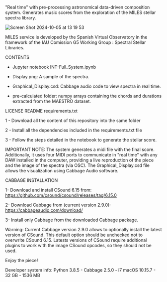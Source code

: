 "Real time" with pre-processing astronomical data-driven composition system.
Generates music scores from the exploration of the MILES stellar spectra library.

![Screen Shot 2024-10-05 at 13 19 53](https://github.com/user-attachments/assets/17fcf5a5-2659-4565-b8f5-ecdc79bb9408)

MILES service is developed by the Spanish Virtual Observatory in the framework of the IAU Comission G5 Working Group : Spectral Stellar Libraries.

CONTENTS

- Jupyter notebook INT-Full_System.ipynb

- Display.png: A sample of the spectra.

- Graphical_Display.csd: Cabbage audio code to view spectra in real time.

- pre-calculated folder: numpy arrays containing the chords and durations extracted from the MAESTRO dataset.

LICENSE
README
requirements.txt

1 - Download all the content of this repository into the same folder

2 - Install all the dependencies included in the requirements.txt file

3 - Follow the steps detailed in the notebook to generate the stellar score.

IMPORTANT NOTE: The system generates a midi file with the final score. Additionally, it uses four MIDI ports to communicate in "real time" with any DAW installed in the computer, providing a live reproduction of the piece and the image of the spectra (via OSC). The Graphical_Display.csd file allows the visualization using Cabbage Audio software.

CABBAGE INSTALLATION

1- Download and install CSound 6.15 from: https://github.com/csound/csound/releases/tag/6.15.0

2- Download Cabbage from (current version 2.9.0): https://cabbageaudio.com/download/

3- Install only Cabbage from the downloaded Cabbage package.

Warning: Current Cabbage version 2.9.0 allows to optionally install the latest version of CSound. This default option should be unchecked not to overwrite CSound 6.15. Latests versions of CSound require additional plugins to work with the image CSound opcodes, so they should not be used.


Enjoy the piece!

Developer system info: Python 3.8.5 - Cabbage 2.5.0 - i7 macOS 10.15.7 - 32 GB - 1536 MB

